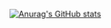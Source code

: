 [![Anurag's GitHub stats](https://github-readme-stats.vercel.app/api?username=Ahmed-Samir11)](https://github.com/Ahmed-Samir11/github-readme-stats)
